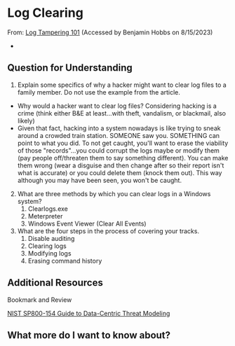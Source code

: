 # Log Clearing
From: [Log Tampering 101](https://resources.infosecinstitute.com/topics/hacking/ethical-hacking-log-tampering-101/) (Accessed by Benjamin Hobbs on 8/15/2023)

* 





## Question for Understanding
1. Explain some specifics of why a hacker might want to clear log files to a family member. Do not use the example from the article.
* Why would a hacker want to clear log files? Considering hacking is a crime (think either B&E at least...with theft, vandalism, or blackmail, also likely)
* Given that fact, hacking into a system nowadays is like trying to sneak around a crowded train station. SOMEONE saw you. SOMETHING can point to what you did. To not get caught, you'll want to erase the viability of those "records"...you could corrupt the logs maybe or modify them (pay people off/threaten them to say something different). You can make them wrong (wear a disguise and then change after so their report isn't what is accurate) or you could delete them (knock them out). This way although you may have been seen, you won't be caught.
2. What are three methods by which you can clear logs in a Windows system?
   1. Clearlogs.exe
   2. Meterpreter
   3. Windows Event Viewer (Clear All Events)
3. What are the four steps in the process of covering your tracks.
   1. Disable auditing
   2. Clearing logs
   3. Modifying logs
   4. Erasing command history

## Additional Resources
Bookmark and Review

[NIST SP800-154 Guide to Data-Centric Threat Modeling](https://csrc.nist.gov/pubs/sp/800/154/ipd#pubs-abstract-header)

## What more do I want to know about?
